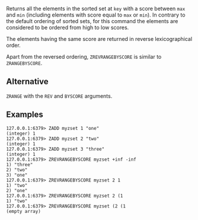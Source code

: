 Returns all the elements in the sorted set at `key` with a score between `max`
and `min` (including elements with score equal to `max` or `min`).
In contrary to the default ordering of sorted sets, for this command the
elements are considered to be ordered from high to low scores.

The elements having the same score are returned in reverse lexicographical
order.

Apart from the reversed ordering, `ZREVRANGEBYSCORE` is similar to
`ZRANGEBYSCORE`.

## Alternative

`ZRANGE` with the `REV` and `BYSCORE` arguments.

## Examples

```
127.0.0.1:6379> ZADD myzset 1 "one"
(integer) 1
127.0.0.1:6379> ZADD myzset 2 "two"
(integer) 1
127.0.0.1:6379> ZADD myzset 3 "three"
(integer) 1
127.0.0.1:6379> ZREVRANGEBYSCORE myzset +inf -inf
1) "three"
2) "two"
3) "one"
127.0.0.1:6379> ZREVRANGEBYSCORE myzset 2 1
1) "two"
2) "one"
127.0.0.1:6379> ZREVRANGEBYSCORE myzset 2 (1
1) "two"
127.0.0.1:6379> ZREVRANGEBYSCORE myzset (2 (1
(empty array)
```
